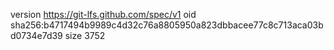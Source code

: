 version https://git-lfs.github.com/spec/v1
oid sha256:b4717494b9989c4d32c76a8805950a823dbbacee77c8c713aca03bd0734e7d39
size 3752
